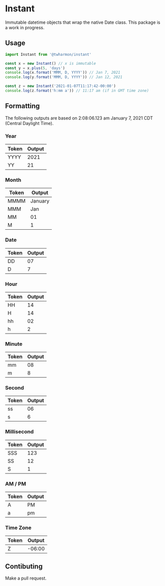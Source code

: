 # Instant
Immutable datetime objects that wrap the native Date class. This package is a work in progress.

## Usage
```ts
import Instant from '@twharmon/instant'

const x = new Instant() // x is immutable
const y = x.plus(5, 'days')
console.log(x.format('MMM, D, YYYY')) // Jan 7, 2021
console.log(y.format('MMM, D, YYYY')) // Jan 12, 2021

const z = new Instant('2021-01-07T11:17:42-00:00')
console.log(z.format('h:mm a')) // 11:17 am (if in GMT time zone)
```

## Formatting
The following outputs are based on 2:08:06.123 am January 7, 2021 CDT (Central Daylight Time).

### Year
| Token | Output  |
| ----- | ------- |
| YYYY  | 2021    |
| YY    | 21      |


### Month
| Token | Output  |
| ----- | ------- |
| MMMM  | January |
| MMM   | Jan     |
| MM    | 01      |
| M     | 1       |


### Date
| Token | Output  |
| ----- | ------- |
| DD    | 07      |
| D     | 7       |


### Hour
| Token | Output  |
| ----- | ------- |
| HH    | 14      |
| H     | 14      |
| hh    | 02      |
| h     | 2       |


### Minute
| Token | Output  |
| ----- | ------- |
| mm    | 08      |
| m     | 8       |


### Second
| Token | Output  |
| ----- | ------- |
| ss    | 06      |
| s     | 6       |


### Millisecond
| Token | Output  |
| ----- | ------- |
| SSS   | 123     |
| SS    | 12      |
| S     | 1       |


### AM / PM
| Token | Output  |
| ----- | ------- |
| A     | PM      |
| a     | pm      |


### Time Zone
| Token | Output  |
| ----- | ------- |
| Z     | -06:00  |

## Contibuting
Make a pull request.